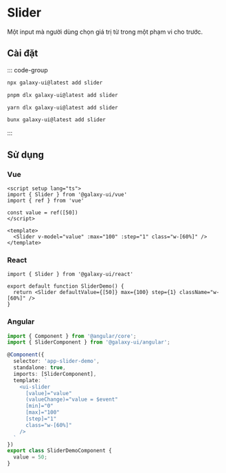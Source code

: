 # Slider

Một input mà người dùng chọn giá trị từ trong một phạm vi cho trước.

<ComponentPreview name="SliderDemo">
  <template #preview>
    <DemoContainer>
      <SliderDemo />
    </DemoContainer>
  </template>
  <template #code>

::: code-group

```vue [Vue]
<script setup lang="ts">
import { Slider } from '@/components/ui/slider'
</script>

<template>
  <Slider :default-value="[50]" :max="100" :step="1" class="w-[60%]" />
</template>
```

```tsx [React]
import { Slider } from "@/components/ui/slider"

export default function App() {
  return <Slider defaultValue={[50]} max={100} step={1} className="w-[60%]" />
}
```

```typescript [Angular]
import { Component } from '@angular/core';
import { SliderComponent } from '@/components/ui/slider';

@Component({
  selector: 'app-root',
  standalone: true,
  imports: [SliderComponent],
  template: `<ui-slider [value]="50" [min]="0" [max]="100" [step]="1" class="w-[60%]"></ui-slider>`
})
export class AppComponent {}
```

:::

  </template>
</ComponentPreview>

## Cài đặt

::: code-group

```bash [npm]
npx galaxy-ui@latest add slider
```

```bash [pnpm]
pnpm dlx galaxy-ui@latest add slider
```

```bash [yarn]
yarn dlx galaxy-ui@latest add slider
```

```bash [bun]
bunx galaxy-ui@latest add slider
```

:::

## Sử dụng

### Vue

```vue
<script setup lang="ts">
import { Slider } from '@galaxy-ui/vue'
import { ref } from 'vue'

const value = ref([50])
</script>

<template>
  <Slider v-model="value" :max="100" :step="1" class="w-[60%]" />
</template>
```

### React

```tsx
import { Slider } from '@galaxy-ui/react'

export default function SliderDemo() {
  return <Slider defaultValue={[50]} max={100} step={1} className="w-[60%]" />
}
```

### Angular

```typescript
import { Component } from '@angular/core';
import { SliderComponent } from '@galaxy-ui/angular';

@Component({
  selector: 'app-slider-demo',
  standalone: true,
  imports: [SliderComponent],
  template: `
    <ui-slider
      [value]="value"
      (valueChange)="value = $event"
      [min]="0"
      [max]="100"
      [step]="1"
      class="w-[60%]"
    />
  `
})
export class SliderDemoComponent {
  value = 50;
}
```
